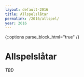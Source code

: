 ```yaml
---
layout: default-2016
title: Allspelslåtar
permalink: /2016/allspel/
year: 2016
---
```

{::options parse_block_html="true" /}
<div class="glacier">

# Allspelslåtar

_TBD_

</div>
